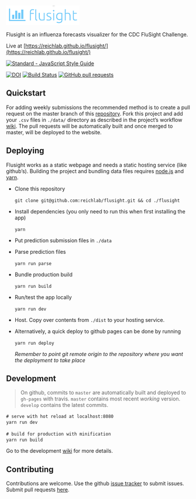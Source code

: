 ![icon](./icon.png)

Flusight is an influenza forecasts visualizer for the CDC FluSight Challenge.

Live at [https://reichlab.github.io/flusight/](https://reichlab.github.io/flusight/)

[![Standard - JavaScript Style Guide](https://cdn.rawgit.com/feross/standard/master/badge.svg)](https://github.com/feross/standard)

[![DOI](https://zenodo.org/badge/69420249.svg)](https://zenodo.org/badge/latestdoi/69420249)
[![Build Status](https://travis-ci.org/reichlab/flusight.svg?branch=master)](https://travis-ci.org/reichlab/flusight)
[![GitHub pull requests](https://img.shields.io/github/issues-pr/reichlab/flusight.svg)](https://github.com/reichlab/flusight/pulls)

## Quickstart

For adding weekly submissions the recommended method is to create a pull request
on the master branch of this [repository](https://github.com/reichlab/flusight).
Fork this project and add your `.csv` files in `./data/` directory as described
in the project’s
workflow [wiki](https://github.com/reichlab/flusight/wiki/Workflow). The pull
requests will be automatically built and once merged to master, will be deployed
to the website.

## Deploying

Flusight works as a static webpage and needs a static hosting service (like
github’s). Building the project and bundling data files
requires [node.js](https://nodejs.org/en/download/)
and [yarn](https://yarnpkg.com/en/docs/install).

+ Clone this repository

  `git clone git@github.com:reichlab/flusight.git && cd ./flusight`

+ Install dependencies (you only need to run this when first installing the app)

  `yarn`
  
+ Put prediction submission files in `./data`

+ Parse prediction files

  `yarn run parse`
  
+ Bundle production build

  `yarn run build`

+ Run/test the app locally

  `yarn run dev`

+ Host. Copy over contents from `./dist` to your hosting service.

+ Alternatively, a quick deploy to github pages can be done by running
  
  `yarn run deploy`
  
  *Remember to point git remote origin to the repository where you want the
  deployment to take place*

## Development

> On github, commits to `master` are automatically built and deployed to
> `gh-pages` with travis. `master` contains most recent *working* version.
> `develop` contains the latest commits.

``` shell
# serve with hot reload at localhost:8080
yarn run dev

# build for production with minification
yarn run build
```

Go to the
development [wiki](https://github.com/reichlab/flusight/wiki/Development) for
more details.

## Contributing
Contributions are welcome. Use
the github [issue tracker](https://github.com/reichlab/flusight/issues) to
submit issues. Submit pull
requests [here](https://github.com/reichlab/flusight/pulls).
